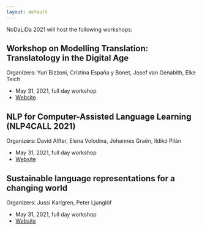 ```yaml
---
layout: default
---
```


NoDaLiDa 2021 will host the following workshops:

## Workshop on Modelling Translation: Translatology in the Digital Age

Organizers: Yuri Bizzoni, Cristina España y Bonet, Josef van Genabith, Elke Teich 

* May 31, 2021, full day workshop
* [Website](http://www.sfb1102.uni-saarland.de/?p=6582)

## NLP for Computer-Assisted Language Learning (NLP4CALL 2021)

Organizers: David Alfter, Elena Volodina, Johannes Graën, Ildikó Pilán

* May 31, 2021, full day workshop
* [Website](https://spraakbanken.gu.se/en/research/themes/icall/nlp4call-workshop-series/nlp4call2021)

## Sustainable language representations for a changing world

Organizers: Jussi Karlgren, Peter Ljunglöf

* May 31, 2021, full day workshop
* [Website](https://spraakbanken.gu.se/en/news-and-events/conferences-and-workshops/sustainable-language-representations)
